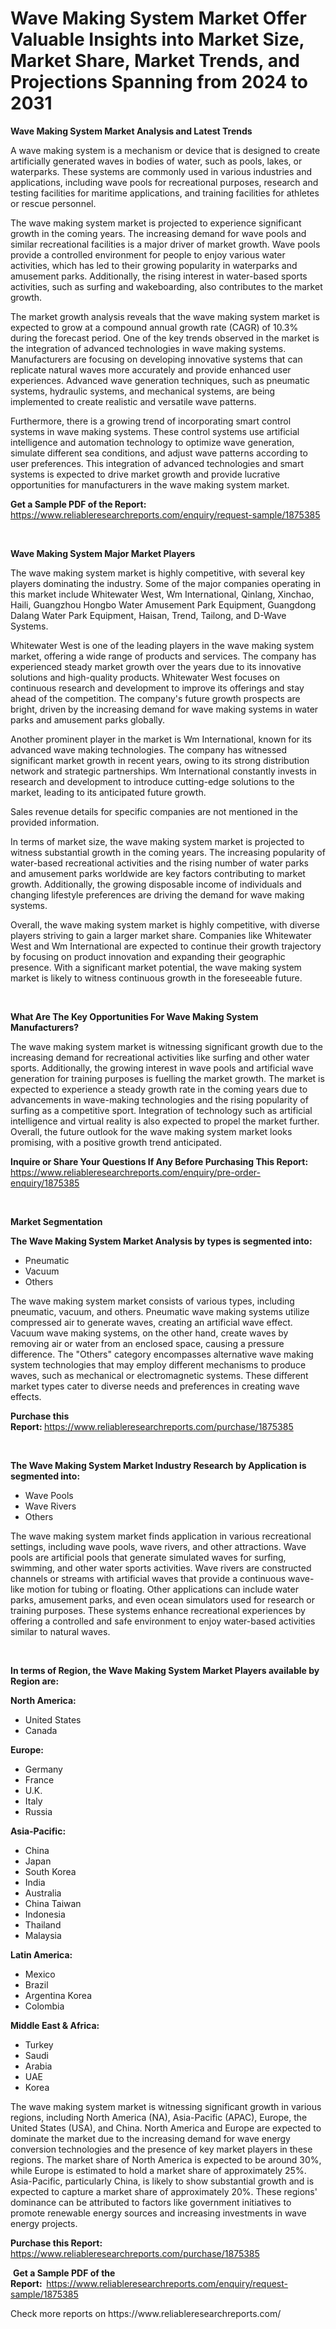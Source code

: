 <p><h1>Wave Making System Market Offer Valuable Insights into Market Size, Market Share, Market Trends, and Projections Spanning from 2024 to 2031</h1></p><p><strong>Wave Making System Market Analysis and Latest Trends</strong></p>
<p><p>A wave making system is a mechanism or device that is designed to create artificially generated waves in bodies of water, such as pools, lakes, or waterparks. These systems are commonly used in various industries and applications, including wave pools for recreational purposes, research and testing facilities for maritime applications, and training facilities for athletes or rescue personnel.</p><p>The wave making system market is projected to experience significant growth in the coming years. The increasing demand for wave pools and similar recreational facilities is a major driver of market growth. Wave pools provide a controlled environment for people to enjoy various water activities, which has led to their growing popularity in waterparks and amusement parks. Additionally, the rising interest in water-based sports activities, such as surfing and wakeboarding, also contributes to the market growth.</p><p>The market growth analysis reveals that the wave making system market is expected to grow at a compound annual growth rate (CAGR) of 10.3% during the forecast period. One of the key trends observed in the market is the integration of advanced technologies in wave making systems. Manufacturers are focusing on developing innovative systems that can replicate natural waves more accurately and provide enhanced user experiences. Advanced wave generation techniques, such as pneumatic systems, hydraulic systems, and mechanical systems, are being implemented to create realistic and versatile wave patterns.</p><p>Furthermore, there is a growing trend of incorporating smart control systems in wave making systems. These control systems use artificial intelligence and automation technology to optimize wave generation, simulate different sea conditions, and adjust wave patterns according to user preferences. This integration of advanced technologies and smart systems is expected to drive market growth and provide lucrative opportunities for manufacturers in the wave making system market.</p></p>
<p><strong>Get a Sample PDF of the Report:&nbsp;</strong> <a href="https://www.reliableresearchreports.com/enquiry/request-sample/1875385">https://www.reliableresearchreports.com/enquiry/request-sample/1875385</a></p>
<p>&nbsp;</p>
<p><strong>Wave Making System Major Market Players</strong></p>
<p><p>The wave making system market is highly competitive, with several key players dominating the industry. Some of the major companies operating in this market include Whitewater West, Wm International, Qinlang, Xinchao, Haili, Guangzhou Hongbo Water Amusement Park Equipment, Guangdong Dalang Water Park Equipment, Haisan, Trend, Tailong, and D-Wave Systems.</p><p>Whitewater West is one of the leading players in the wave making system market, offering a wide range of products and services. The company has experienced steady market growth over the years due to its innovative solutions and high-quality products. Whitewater West focuses on continuous research and development to improve its offerings and stay ahead of the competition. The company's future growth prospects are bright, driven by the increasing demand for wave making systems in water parks and amusement parks globally. </p><p>Another prominent player in the market is Wm International, known for its advanced wave making technologies. The company has witnessed significant market growth in recent years, owing to its strong distribution network and strategic partnerships. Wm International constantly invests in research and development to introduce cutting-edge solutions to the market, leading to its anticipated future growth.</p><p>Sales revenue details for specific companies are not mentioned in the provided information.</p><p>In terms of market size, the wave making system market is projected to witness substantial growth in the coming years. The increasing popularity of water-based recreational activities and the rising number of water parks and amusement parks worldwide are key factors contributing to market growth. Additionally, the growing disposable income of individuals and changing lifestyle preferences are driving the demand for wave making systems.</p><p>Overall, the wave making system market is highly competitive, with diverse players striving to gain a larger market share. Companies like Whitewater West and Wm International are expected to continue their growth trajectory by focusing on product innovation and expanding their geographic presence. With a significant market potential, the wave making system market is likely to witness continuous growth in the foreseeable future.</p></p>
<p>&nbsp;</p>
<p><strong>What Are The Key Opportunities For Wave Making System Manufacturers?</strong></p>
<p><p>The wave making system market is witnessing significant growth due to the increasing demand for recreational activities like surfing and other water sports. Additionally, the growing interest in wave pools and artificial wave generation for training purposes is fuelling the market growth. The market is expected to experience a steady growth rate in the coming years due to advancements in wave-making technologies and the rising popularity of surfing as a competitive sport. Integration of technology such as artificial intelligence and virtual reality is also expected to propel the market further. Overall, the future outlook for the wave making system market looks promising, with a positive growth trend anticipated.</p></p>
<p><strong>Inquire or Share Your Questions If Any Before Purchasing This Report:</strong> <a href="https://www.reliableresearchreports.com/enquiry/pre-order-enquiry/1875385">https://www.reliableresearchreports.com/enquiry/pre-order-enquiry/1875385</a></p>
<p>&nbsp;</p>
<p><strong>Market Segmentation</strong></p>
<p><strong>The Wave Making System Market Analysis by types is segmented into:</strong></p>
<p><ul><li>Pneumatic</li><li>Vacuum</li><li>Others</li></ul></p>
<p><p>The wave making system market consists of various types, including pneumatic, vacuum, and others. Pneumatic wave making systems utilize compressed air to generate waves, creating an artificial wave effect. Vacuum wave making systems, on the other hand, create waves by removing air or water from an enclosed space, causing a pressure difference. The "Others" category encompasses alternative wave making system technologies that may employ different mechanisms to produce waves, such as mechanical or electromagnetic systems. These different market types cater to diverse needs and preferences in creating wave effects.</p></p>
<p><strong>Purchase this Report:&nbsp;</strong><a href="https://www.reliableresearchreports.com/purchase/1875385">https://www.reliableresearchreports.com/purchase/1875385</a></p>
<p>&nbsp;</p>
<p><strong>The Wave Making System Market Industry Research by Application is segmented into:</strong></p>
<p><ul><li>Wave Pools</li><li>Wave Rivers</li><li>Others</li></ul></p>
<p><p>The wave making system market finds application in various recreational settings, including wave pools, wave rivers, and other attractions. Wave pools are artificial pools that generate simulated waves for surfing, swimming, and other water sports activities. Wave rivers are constructed channels or streams with artificial waves that provide a continuous wave-like motion for tubing or floating. Other applications can include water parks, amusement parks, and even ocean simulators used for research or training purposes. These systems enhance recreational experiences by offering a controlled and safe environment to enjoy water-based activities similar to natural waves.</p></p>
<p>&nbsp;</p>
<p><strong>In terms of Region, the Wave Making System Market Players available by Region are:</strong></p>
<p>
    <p> <strong> North America: </strong>
        <ul>
            <li>United States</li>
            <li>Canada</li>
        </ul>
        </p> 
    <p> <strong> Europe: </strong>
        <ul>
            <li>Germany</li>
            <li>France</li>
            <li>U.K.</li>
            <li>Italy</li>
            <li>Russia</li>
        </ul>
        </p> 
    <p> <strong> Asia-Pacific: </strong>
        <ul>
            <li>China</li>
            <li>Japan</li>
            <li>South Korea</li>
            <li>India</li>
            <li>Australia</li>
            <li>China Taiwan</li>
            <li>Indonesia</li>
            <li>Thailand</li>
            <li>Malaysia</li>
        </ul>
        </p> 
    <p> <strong> Latin America: </strong>
        <ul>
            <li>Mexico</li>
            <li>Brazil</li>
            <li>Argentina Korea</li>
            <li>Colombia</li>
        </ul>
        </p> 
    <p> <strong> Middle East & Africa: </strong>
        <ul>
            <li>Turkey</li>
            <li>Saudi</li>
            <li>Arabia</li>
            <li>UAE</li>
            <li>Korea</li>
        </ul>
    </p>
    </p>
<p><p>The wave making system market is witnessing significant growth in various regions, including North America (NA), Asia-Pacific (APAC), Europe, the United States (USA), and China. North America and Europe are expected to dominate the market due to the increasing demand for wave energy conversion technologies and the presence of key market players in these regions. The market share of North America is expected to be around 30%, while Europe is estimated to hold a market share of approximately 25%. Asia-Pacific, particularly China, is likely to show substantial growth and is expected to capture a market share of approximately 20%. These regions' dominance can be attributed to factors like government initiatives to promote renewable energy sources and increasing investments in wave energy projects.</p></p>
<p><strong>Purchase this Report: </strong><a href="https://www.reliableresearchreports.com/purchase/1875385">https://www.reliableresearchreports.com/purchase/1875385</a></p>
<p>&nbsp;<strong>Get a Sample PDF of the Report:&nbsp;&nbsp;</strong><a href="https://www.reliableresearchreports.com/enquiry/request-sample/1875385">https://www.reliableresearchreports.com/enquiry/request-sample/1875385</a></p>
<p><strong></strong></p>
<p>Check more reports on https://www.reliableresearchreports.com/</p>